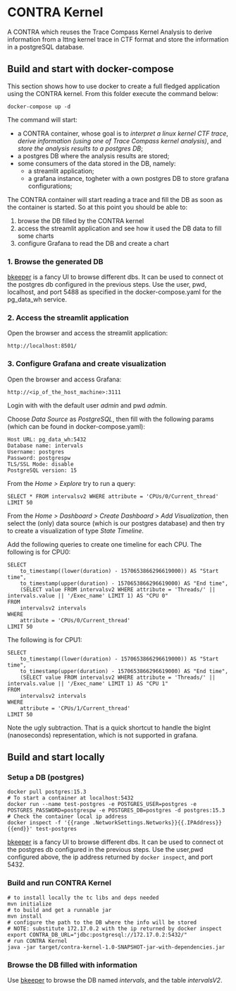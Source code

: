 # CONTRA Kernel

A CONTRA which reuses the Trace Compass Kernel Analysis to derive
information from a lttng kernel trace in CTF format and store the
information in a postgreSQL database.

## Build and start with docker-compose

This section shows how to use docker to create a full fledged application
using the CONTRA kernel.
From this folder execute the command below:

```
docker-compose up -d
```

The command will start:

- a CONTRA container, whose goal is to *interpret a linux kernel CTF
  trace*, *derive information (using one of Trace Compass kernel
  analysis)*, and *store the analysis results to a postgres DB*;
- a postgres DB where the analysis results are stored;
- some consumers of the data stored in the DB, namely:
  - a streamlit application;
  - a grafana instance, togheter with a own postgres DB to store
    grafana configurations;

The CONTRA container will start reading a trace and fill the DB as soon
as the container is started. So at this point you should be able to:

1. browse the DB filled by the CONTRA kernel
2. access the streamlit application and see how it used the DB data to
   fill some charts
3. configure Grafana to read the DB and create a chart

### 1. Browse the generated DB

[bkeeper][bkeeper] is a fancy UI to browse different dbs.
It can be used to connect ot the postgres db configured in the previous
steps. Use the user, pwd, localhost, and port 5488 as specified in
the docker-compose.yaml for the pg\_data\_wh service.

### 2. Access the streamlit application

Open the browser and access the streamlit application:

```
http://localhost:8501/
```

### 3. Configure Grafana and create visualization

Open the browser and access Grafana:

```
http://<ip_of_the_host_machine>:3111
```

Login with with the default user *admin* and pwd *admin*.

Choose *Data Source* as *PostgreSQL*, then fill with the following params
(which can be found in docker-compose.yaml):

```
Host URL: pg_data_wh:5432
Database name: intervals
Username: postgres
Password: postgrespw
TLS/SSL Mode: disable
PostgreSQL version: 15
```

From the *Home > Explore* try to run a query:

```
SELECT * FROM intervalsv2 WHERE attribute = 'CPUs/0/Current_thread' LIMIT 50
```

From the *Home > Dashboard > Create Dashboard > Add Visualization*,
then select the (only) data source (which is our postgres database)
and then try to create a visualization of type *State Timeline*.

Add the following queries to create one timeline for each CPU.
The following is for CPU0:

```
SELECT
    to_timestamp((lower(duration) - 1570653866296619000)) AS "Start time",
    to_timestamp(upper(duration) - 1570653866296619000) AS "End time",
    (SELECT value FROM intervalsv2 WHERE attribute = 'Threads/' || intervals.value || '/Exec_name' LIMIT 1) AS "CPU 0"
FROM 
    intervalsv2 intervals
WHERE
    attribute = 'CPUs/0/Current_thread'
LIMIT 50
```

The following is for CPU1:

```
SELECT
    to_timestamp((lower(duration) - 1570653866296619000)) AS "Start time",
    to_timestamp(upper(duration) - 1570653866296619000) AS "End time",
    (SELECT value FROM intervalsv2 WHERE attribute = 'Threads/' || intervals.value || '/Exec_name' LIMIT 1) AS "CPU 1"
FROM 
    intervalsv2 intervals
WHERE
    attribute = 'CPUs/1/Current_thread'
LIMIT 50
```

Note the ugly subtraction. That is a quick shortcut to handle the
bigInt (nanoseconds) representation, which is not supported in grafana.

## Build and start locally

### Setup a DB (postgres)

```
docker pull postgres:15.3
# To start a container at localhost:5432
docker run --name test-postgres -e POSTGRES_USER=postgres -e POSTGRES_PASSWORD=postgrespw -e POSTGRES_DB=postgres -d postgres:15.3
# Check the container local ip address
docker inspect -f '{{range .NetworkSettings.Networks}}{{.IPAddress}}{{end}}' test-postgres
```

[bkeeper][bkeeper] is a fancy UI to browse different dbs.
It can be used to connect ot the postgres db configured in the previous
steps. Use the user,pwd configured above, the ip address returned by
```docker inspect```, and port 5432.

### Build and run CONTRA Kernel

```
# to install locally the tc libs and deps needed
mvn initialize
# to build and get a runnable jar
mvn install
# configure the path to the DB where the info will be stored
# NOTE: substitute 172.17.0.2 with the ip returned by docker inspect
export CONTRA_DB_URL="jdbc:postgresql://172.17.0.2:5432/"
# run CONTRA Kernel
java -jar target/contra-kernel-1.0-SNAPSHOT-jar-with-dependencies.jar
```

### Browse the DB filled with information

Use [bkeeper][bkeeper] to browse the DB named *intervals*, and the
table *intervalsV2*.

[bkeeper]:https://github.com/beekeeper-studio/beekeeper-studio
